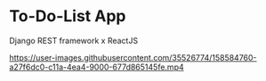 # To-Do-List App

Django REST framework    x    ReactJS



https://user-images.githubusercontent.com/35526774/158584760-a27f6dc0-c11a-4ea4-9000-677d865145fe.mp4

